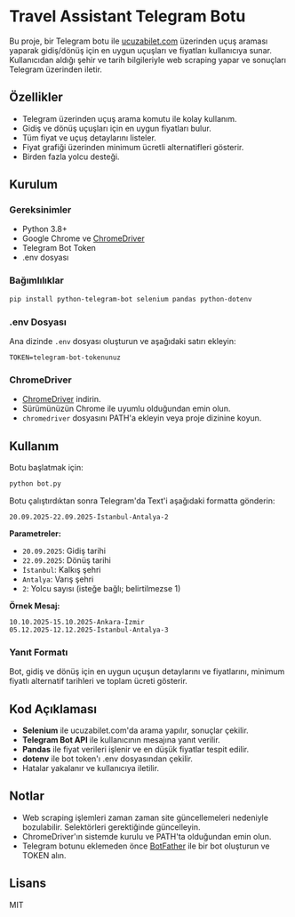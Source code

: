 # Travel Assistant Telegram Botu

Bu proje, bir Telegram botu ile [ucuzabilet.com](https://www.ucuzabilet.com/) üzerinden uçuş araması yaparak gidiş/dönüş için en uygun uçuşları ve fiyatları kullanıcıya sunar. Kullanıcıdan aldığı şehir ve tarih bilgileriyle web scraping yapar ve sonuçları Telegram üzerinden iletir.

## Özellikler

- Telegram üzerinden uçuş arama komutu ile kolay kullanım.
- Gidiş ve dönüş uçuşları için en uygun fiyatları bulur.
- Tüm fiyat ve uçuş detaylarını listeler.
- Fiyat grafiği üzerinden minimum ücretli alternatifleri gösterir.
- Birden fazla yolcu desteği.

## Kurulum

### Gereksinimler

- Python 3.8+
- Google Chrome ve [ChromeDriver](https://chromedriver.chromium.org/downloads)
- Telegram Bot Token
- .env dosyası

### Bağımlılıklar

```bash
pip install python-telegram-bot selenium pandas python-dotenv
```

### .env Dosyası

Ana dizinde `.env` dosyası oluşturun ve aşağıdaki satırı ekleyin:

```
TOKEN=telegram-bot-tokenunuz
```

### ChromeDriver

- [ChromeDriver](https://chromedriver.chromium.org/downloads) indirin.
- Sürümünüzün Chrome ile uyumlu olduğundan emin olun.
- `chromedriver` dosyasını PATH'a ekleyin veya proje dizinine koyun.

## Kullanım

Botu başlatmak için:

```bash
python bot.py
```

Botu çalıştırdıktan sonra Telegram'da Text'i aşağıdaki formatta gönderin:

```
20.09.2025-22.09.2025-İstanbul-Antalya-2
```

**Parametreler:**

- `20.09.2025`: Gidiş tarihi
- `22.09.2025`: Dönüş tarihi
- `İstanbul`: Kalkış şehri
- `Antalya`: Varış şehri
- `2`: Yolcu sayısı (isteğe bağlı; belirtilmezse 1)

**Örnek Mesaj:**

```
10.10.2025-15.10.2025-Ankara-İzmir
05.12.2025-12.12.2025-İstanbul-Antalya-3
```

### Yanıt Formatı

Bot, gidiş ve dönüş için en uygun uçuşun detaylarını ve fiyatlarını, minimum fiyatlı alternatif tarihleri ve toplam ücreti gösterir.

## Kod Açıklaması

- **Selenium** ile ucuzabilet.com'da arama yapılır, sonuçlar çekilir.
- **Telegram Bot API** ile kullanıcının mesajına yanıt verilir.
- **Pandas** ile fiyat verileri işlenir ve en düşük fiyatlar tespit edilir.
- **dotenv** ile bot token'ı .env dosyasından çekilir.
- Hatalar yakalanır ve kullanıcıya iletilir.

## Notlar

- Web scraping işlemleri zaman zaman site güncellemeleri nedeniyle bozulabilir. Selektörleri gerektiğinde güncelleyin.
- ChromeDriver'ın sistemde kurulu ve PATH'ta olduğundan emin olun.
- Telegram botunu eklemeden önce [BotFather](https://t.me/BotFather) ile bir bot oluşturun ve TOKEN alın.

## Lisans

MIT
